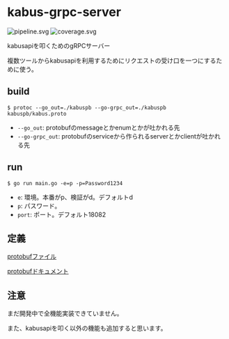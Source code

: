 # kabus-grpc-server

![pipeline.svg](https://gitlab.com/tsuchinaga/kabus-grpc-server/badges/master/pipeline.svg)
![coverage.svg](https://gitlab.com/tsuchinaga/kabus-grpc-server/badges/master/coverage.svg)

kabusapiを叩くためのgRPCサーバー

複数ツールからkabusapiを利用するためにリクエストの受け口を一つにするために使う。

## build

`$ protoc --go_out=./kabuspb --go-grpc_out=./kabuspb kabuspb/kabus.proto`

* `--go_out`: protobufのmessageとかenumとかが吐かれる先
* `--go-grpc_out`: protobufのserviceから作られるserverとかclientが吐かれる先

## run

`$ go run main.go -e=p -p=Password1234`

* `e`: 環境。本番がp、検証がd。デフォルトd
* `p`: パスワード。
* `port`: ポート。デフォルト18082

## 定義

[protobufファイル](./kabuspb/kabus.proto)

[protobufドキュメント](https://tsuchinaga.gitlab.io/kabus-grpc-server/#kabuspb.KabusService)

## 注意

まだ開発中で全機能実装できていません。

また、kabusapiを叩く以外の機能も追加すると思います。

